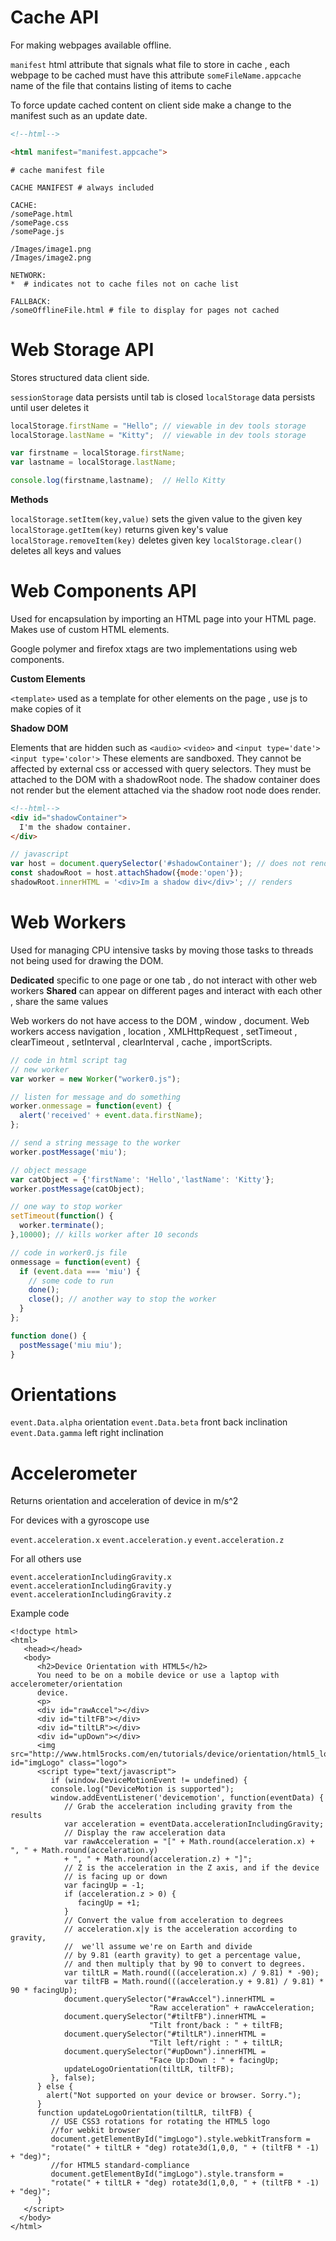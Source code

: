 # Cache API

For making webpages available offline.

`manifest` html attribute that signals what file to store in cache , each webpage to be cached must have this attribute
`someFileName.appcache` name of the file that contains listing of items to cache

To force update cached content on client side make a change to the manifest such as an update date.

```html
<!--html-->

<html manifest="manifest.appcache">
```
```
# cache manifest file

CACHE MANIFEST # always included

CACHE: 
/somePage.html
/somePage.css
/somePage.js

/Images/image1.png
/Images/image2.png

NETWORK:
*  # indicates not to cache files not on cache list

FALLBACK:
/someOfflineFile.html # file to display for pages not cached
```

# Web Storage API

Stores structured data client side.

`sessionStorage` data persists until tab is closed
`localStorage` data persists until user deletes it

```javascript
localStorage.firstName = "Hello"; // viewable in dev tools storage
localStorage.lastName = "Kitty";  // viewable in dev tools storage

var firstname = localStorage.firstName;
var lastname = localStorage.lastName;

console.log(firstname,lastname);  // Hello Kitty
```

**Methods**

`localStorage.setItem(key,value)` sets the given value to the given key
`localStorage.getItem(key)` returns given key's value
`localStorage.removeItem(key)` deletes given key
`localStorage.clear()` deletes all keys and values

# Web Components API

Used for encapsulation by importing an HTML page into your HTML page.
Makes use of custom HTML elements.

Google polymer and firefox xtags are two implementations using web components.

**Custom Elements**

`<template>` used as a template for other elements on the page , use js to make copies of it

**Shadow DOM**

Elements that are hidden such as `<audio>` `<video>` and `<input type='date'>` `<input type='color'>`
These elements are sandboxed. They cannot be affected by external css or accessed with query selectors.
They must be attached to the DOM with a shadowRoot node. The shadow container does not render but the element attached via the shadow root node does render.

```html
<!--html-->
<div id="shadowContainer">
  I'm the shadow container.
</div>
```
```javascript
// javascript
var host = document.querySelector('#shadowContainer'); // does not render
const shadowRoot = host.attachShadow({mode:'open'});
shadowRoot.innerHTML = '<div>Im a shadow div</div>'; // renders
```

# Web Workers

Used for managing CPU intensive tasks by moving those tasks to threads not being used for drawing the DOM.

**Dedicated** specific to one page or one tab , do not interact with other web workers
**Shared** can appear on different pages and interact with each other , share the same values

Web workers do not have access to the DOM , window , document.
Web workers access navigation , location , XMLHttpRequest , setTimeout , clearTimeout , setInterval , clearInterval , cache , importScripts.

```javascript
// code in html script tag
// new worker
var worker = new Worker("worker0.js");

// listen for message and do something
worker.onmessage = function(event) {
  alert('received' + event.data.firstName);
};

// send a string message to the worker
worker.postMessage('miu');

// object message
var catObject = {'firstName': 'Hello','lastName': 'Kitty'};
worker.postMessage(catObject);

// one way to stop worker
setTimeout(function() {
  worker.terminate();
},10000); // kills worker after 10 seconds

// code in worker0.js file
onmessage = function(event) {
  if (event.data === 'miu') {
    // some code to run
    done();
    close(); // another way to stop the worker
  }
};

function done() {
  postMessage('miu miu');
}
```

# Orientations

`event.Data.alpha` orientation
`event.Data.beta` front back inclination
`event.Data.gamma` left right inclination

# Accelerometer

Returns orientation and acceleration of device in m/s^2

For devices with a gyroscope use

`event.acceleration.x`
`event.acceleration.y`
`event.acceleration.z`

For all others use

`event.accelerationIncludingGravity.x`
`event.accelerationIncludingGravity.y`
`event.accelerationIncludingGravity.z`

Example code 
```
<!doctype html>
<html>
   <head></head>
   <body>
      <h2>Device Orientation with HTML5</h2>
      You need to be on a mobile device or use a laptop with accelerometer/orientation
      device.
      <p>
      <div id="rawAccel"></div>
      <div id="tiltFB"></div>
      <div id="tiltLR"></div>
      <div id="upDown"></div>
      <img src="http://www.html5rocks.com/en/tutorials/device/orientation/html5_logo.png" id="imgLogo" class="logo">
      <script type="text/javascript">
         if (window.DeviceMotionEvent != undefined) {
         console.log("DeviceMotion is supported");
         window.addEventListener('devicemotion', function(eventData) {
            // Grab the acceleration including gravity from the results
            var acceleration = eventData.accelerationIncludingGravity;
            // Display the raw acceleration data
            var rawAcceleration = "[" + Math.round(acceleration.x) + ", " + Math.round(acceleration.y) 
            + ", " + Math.round(acceleration.z) + "]";
            // Z is the acceleration in the Z axis, and if the device
            // is facing up or down
            var facingUp = -1;
            if (acceleration.z > 0) {
               facingUp = +1;
            }
            // Convert the value from acceleration to degrees
            // acceleration.x|y is the acceleration according to gravity,
            //  we'll assume we're on Earth and divide
            // by 9.81 (earth gravity) to get a percentage value,  
            // and then multiply that by 90 to convert to degrees.
            var tiltLR = Math.round(((acceleration.x) / 9.81) * -90);
            var tiltFB = Math.round(((acceleration.y + 9.81) / 9.81) * 90 * facingUp);
            document.querySelector("#rawAccel").innerHTML =
                               "Raw acceleration" + rawAcceleration;
            document.querySelector("#tiltFB").innerHTML =
                               "Tilt front/back : " + tiltFB;
            document.querySelector("#tiltLR").innerHTML =
                               "Tilt left/right : " + tiltLR;
            document.querySelector("#upDown").innerHTML =
                               "Face Up:Down : " + facingUp;
            updateLogoOrientation(tiltLR, tiltFB);
         }, false);
      } else {
        alert("Not supported on your device or browser. Sorry.");
      }
      function updateLogoOrientation(tiltLR, tiltFB) {
         // USE CSS3 rotations for rotating the HTML5 logo
         //for webkit browser
         document.getElementById("imgLogo").style.webkitTransform =
         "rotate(" + tiltLR + "deg) rotate3d(1,0,0, " + (tiltFB * -1) + "deg)";
         //for HTML5 standard-compliance
         document.getElementById("imgLogo").style.transform =
         "rotate(" + tiltLR + "deg) rotate3d(1,0,0, " + (tiltFB * -1) + "deg)";
      }
   </script>
  </body>
</html>
```

